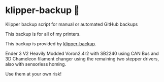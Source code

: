 # klipper-backup 💾 
Klipper backup script for manual or automated GitHub backups 


This backup is for all of my printers.





This backup is provided by 
[klipper-backup](https://github.com/Staubgeborener/klipper-backup). 

Ender 3 V2 Heavily Modded
Voron2.4r2 with SB2240 using CAN Bus and 3D Chameleon filament changer using the remaining two stepper drivers, also with sensorless homing.

Use them at your own risk!


